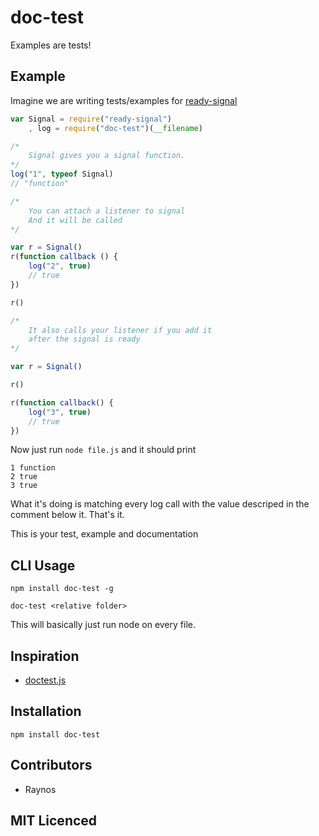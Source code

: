 # doc-test

Examples are tests!

## Example

Imagine we are writing tests/examples for [ready-signal][1]

``` js
var Signal = require("ready-signal")
    , log = require("doc-test")(__filename)

/*
    Signal gives you a signal function.
*/
log("1", typeof Signal)
// "function"

/*
    You can attach a listener to signal
    And it will be called
*/

var r = Signal()
r(function callback () {
    log("2", true)
    // true
})

r()

/*
    It also calls your listener if you add it
    after the signal is ready
*/

var r = Signal()

r()

r(function callback() {
    log("3", true)
    // true
})
```

Now just run `node file.js` and it should print

```
1 function
2 true
3 true
```

What it's doing is matching every log call with the value
descriped in the comment below it. That's it.

This is your test, example and documentation

## CLI Usage

`npm install doc-test -g`

`doc-test <relative folder>`

This will basically just run node on every file.

## Inspiration

 - [doctest.js](https://github.com/ianb/doctestjs)

## Installation

`npm install doc-test`

## Contributors

 - Raynos

## MIT Licenced

  [1]: https://github.com/Raynos/ready-signal
